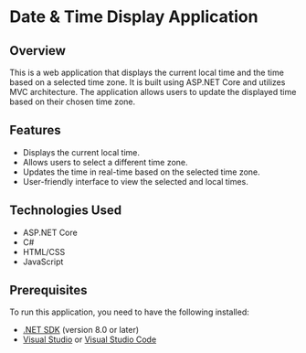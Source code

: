 # Date & Time Display Application

## Overview
This is a web application that displays the current local time and the time based on a selected time zone. It is built using ASP.NET Core and utilizes MVC architecture. The application allows users to update the displayed time based on their chosen time zone.

## Features
- Displays the current local time.
- Allows users to select a different time zone.
- Updates the time in real-time based on the selected time zone.
- User-friendly interface to view the selected and local times.

## Technologies Used
- ASP.NET Core
- C#
- HTML/CSS
- JavaScript

## Prerequisites
To run this application, you need to have the following installed:
- [.NET SDK](https://dotnet.microsoft.com/download) (version 8.0 or later)
- [Visual Studio](https://visualstudio.microsoft.com/vs/) or [Visual Studio Code](https://code.visualstudio.com/)
